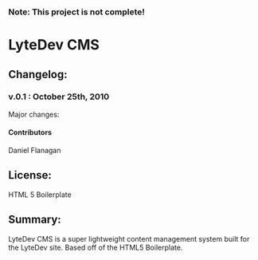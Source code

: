 ### Note: This project is not complete!

# LyteDev CMS

## Changelog:

### v.0.1 : October 25th, 2010

Major changes:

#### Contributors
Daniel Flanagan 

## License:
HTML 5 Boilerplate 

## Summary:
LyteDev CMS is a super lightweight content management system built for the LyteDev site. Based off of the HTML5 Boilerplate. 

